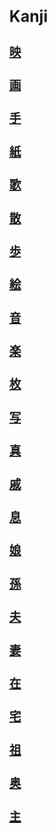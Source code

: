 # Kanji
## [映](../../Kanji/kanji-dict/映.md)
## [画](../../Kanji/kanji-dict/画.md)
## [手](../../Kanji/kanji-dict/手.md)
## [紙](../../Kanji/temp-kanji/紙.md)
## [歌](../../Vocabulary/歌.md)
## [散](../../Kanji/temp-kanji/散.md)
## [歩](../../Kanji/kanji-dict/歩.md)
## [絵](../../Nouns/絵.md)
## [音](../../Kanji/kanji-dict/音.md)
## [楽](../../Vocabulary/楽.md)
## [枚](../../Vocabulary/枚.md)
## [写](../../Kanji/kanji-dict/写.md)
## [真](../../Kanji/kanji-dict/真.md)
## [戚](../../Kanji/temp-kanji/戚.md)
## [息](../../Kanji/kanji-dict/息.md)
## [娘](../../Kanji/kanji-dict/娘.md)
## [孫](../../Kanji/temp-kanji/孫.md)
## [夫](../../Kanji/kanji-dict/夫.md)
## [妻](../../Kanji/kanji-dict/妻.md)
## [在](../../Kanji/temp-kanji/在.md)
## [宅](../../Kanji/temp-kanji/宅.md)
## [祖](../../Kanji/temp-kanji/祖.md)
## [奥](../../Kanji/temp-kanji/奥.md)
## [主](../../Kanji/kanji-dict/主.md)